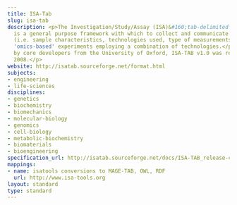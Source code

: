 ```yaml
---
title: ISA-Tab
slug: isa-tab
description: <p>The Investigation/Study/Assay (ISA)&#160;tab-delimited (TAB) format
  is a general purpose framework with which to collect and communicate complex metadata
  (i.e. sample characteristics, technologies used, type of measurements made) from
  'omics-based' experiments employing a combination of technologies.</p><p>Created
  by core developers from the University of Oxford, ISA-TAB v1.0 was released in November
  2008.</p>
website: http://isatab.sourceforge.net/format.html
subjects:
- engineering
- life-sciences
disciplines:
- genetics
- biochemistry
- biomechanics
- molecular-biology
- genomics
- cell-biology
- metabolic-biochemistry
- biomaterials
- bioengineering
specification_url: http://isatab.sourceforge.net/docs/ISA-TAB_release-candidate-1_v1.0_24nov08.pdf
mappings:
- name: isatools conversions to MAGE-TAB, OWL, RDF
  url: http://www.isa-tools.org
layout: standard
type: standard
---
```


